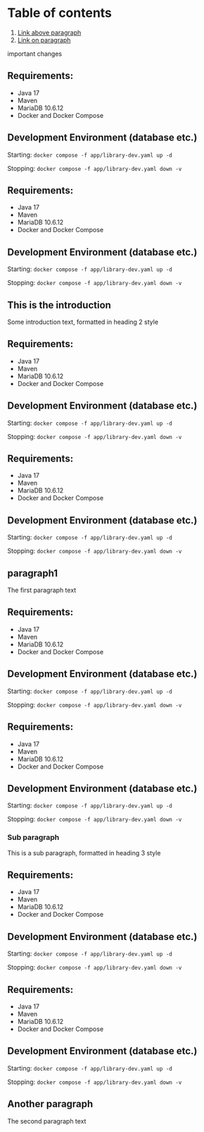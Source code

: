 # Table of contents
1. [Link above paragraph](#requirementslink)
2. [Link on paragraph](#paragraph1)

important changes





## Requirements:

- Java 17
- Maven
- MariaDB 10.6.12
- Docker and Docker Compose

## Development Environment (database etc.)

Starting: `docker compose -f app/library-dev.yaml up -d`

Stopping: `docker compose -f app/library-dev.yaml down -v`

## Requirements:

- Java 17
- Maven
- MariaDB 10.6.12
- Docker and Docker Compose

## Development Environment (database etc.)

Starting: `docker compose -f app/library-dev.yaml up -d`

Stopping: `docker compose -f app/library-dev.yaml down -v`


## This is the introduction <a name="introduction"></a>
Some introduction text, formatted in heading 2 style


## Requirements:

- Java 17
- Maven
- MariaDB 10.6.12
- Docker and Docker Compose

## Development Environment (database etc.)

Starting: `docker compose -f app/library-dev.yaml up -d`

Stopping: `docker compose -f app/library-dev.yaml down -v`

## Requirements:

- Java 17
- Maven
- MariaDB 10.6.12
- Docker and Docker Compose

## Development Environment (database etc.)

Starting: `docker compose -f app/library-dev.yaml up -d`

Stopping: `docker compose -f app/library-dev.yaml down -v`


## paragraph1
The first paragraph text

<a name="requirementslink"></a>
## Requirements:

- Java 17
- Maven
- MariaDB 10.6.12
- Docker and Docker Compose

## Development Environment (database etc.)

Starting: `docker compose -f app/library-dev.yaml up -d`

Stopping: `docker compose -f app/library-dev.yaml down -v`

## Requirements:

- Java 17
- Maven
- MariaDB 10.6.12
- Docker and Docker Compose

## Development Environment (database etc.)

Starting: `docker compose -f app/library-dev.yaml up -d`

Stopping: `docker compose -f app/library-dev.yaml down -v`


### Sub paragraph <a name="subparagraph1"></a>
This is a sub paragraph, formatted in heading 3 style


## Requirements:

- Java 17
- Maven
- MariaDB 10.6.12
- Docker and Docker Compose

## Development Environment (database etc.)

Starting: `docker compose -f app/library-dev.yaml up -d`

Stopping: `docker compose -f app/library-dev.yaml down -v`

## Requirements:

- Java 17
- Maven
- MariaDB 10.6.12
- Docker and Docker Compose

## Development Environment (database etc.)

Starting: `docker compose -f app/library-dev.yaml up -d`

Stopping: `docker compose -f app/library-dev.yaml down -v`


## Another paragraph <a name="paragraph2"></a>
The second paragraph text
